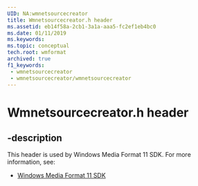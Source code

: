 ```yaml
---
UID: NA:wmnetsourcecreator
title: Wmnetsourcecreator.h header
ms.assetid: eb14f58a-2cb1-3a1a-aaa5-fc2ef1eb4bc0
ms.date: 01/11/2019
ms.keywords: 
ms.topic: conceptual
tech.root: wmformat
archived: true
f1_keywords:
 - wmnetsourcecreator
 - wmnetsourcecreator/wmnetsourcecreator
---
```


# Wmnetsourcecreator.h header


## -description

This header is used by Windows Media Format 11 SDK. For more information, see:

- [Windows Media Format 11 SDK](../_wmformat/index.md)

